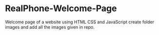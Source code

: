 # RealPhone-Welcome-Page
Welcome page of a website using HTML CSS and JavaScript 
create folder images and add all the images given in repo.
